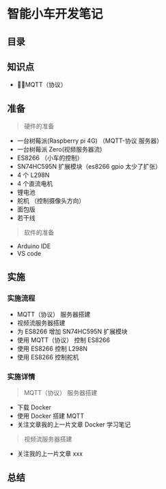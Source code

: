 # 智能小车开发笔记

## 目录

## 知识点

- MQTT（协议）

## 准备

> 硬件的准备

- 一台树莓派(Raspberry pi 4G) （MQTT-协议 服务器）
- 一台树莓派 Zero(视频服务器流)
- ES8266 （小车的控制）
- SN74HC595N 扩展模块（es8266 gpio 太少了扩张）
- 4 个 L298N
- 4 个直流电机
- 锂电池
- 舵机 （控制摄像头方向）
- 面包版
- 若干线

> 软件的准备

- Arduino IDE
- VS code

## 实施

### 实施流程

- MQTT（协议） 服务器搭建
- 视频流服务器搭建
- 为 ES8266 增加 SN74HC595N 扩展模块
- 使用 MQTT（协议） 控制 ES8266
- 使用 ES8266 控制 L298N
- 使用 ES8266 控制舵机

### 实施详情

> MQTT（协议） 服务器搭建

- 下载 Docker
- 使用 Docker 搭建 MQTT
- 关注文章我的上一片文章 Docker 学习笔记

> 视频流服务器搭建

- 关注我的上一片文章 xxx

## 总结
